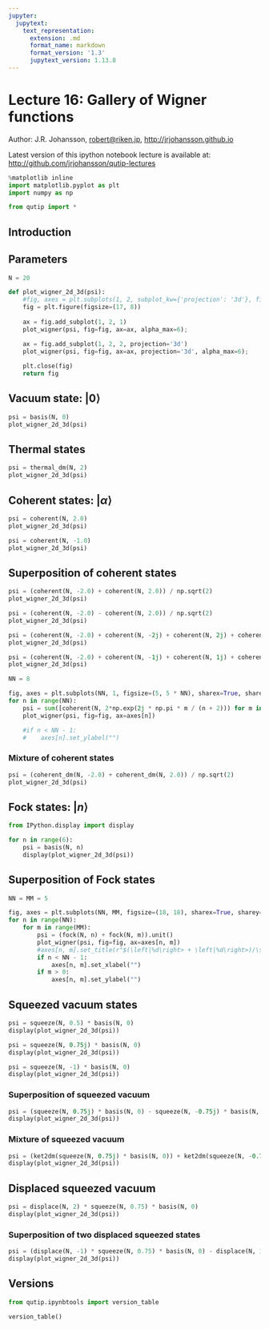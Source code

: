 ```yaml
---
jupyter:
  jupytext:
    text_representation:
      extension: .md
      format_name: markdown
      format_version: '1.3'
      jupytext_version: 1.13.8
---
```


# Lecture 16: Gallery of Wigner functions


Author: J.R. Johansson, robert@riken.jp, http://jrjohansson.github.io

Latest version of this ipython notebook lecture is available at: http://github.com/jrjohansson/qutip-lectures

```python
%matplotlib inline
import matplotlib.pyplot as plt
import numpy as np
```

```python
from qutip import *
```

## Introduction


## Parameters

```python
N = 20
```

```python
def plot_wigner_2d_3d(psi):
    #fig, axes = plt.subplots(1, 2, subplot_kw={'projection': '3d'}, figsize=(12, 6))
    fig = plt.figure(figsize=(17, 8))
    
    ax = fig.add_subplot(1, 2, 1)
    plot_wigner(psi, fig=fig, ax=ax, alpha_max=6);

    ax = fig.add_subplot(1, 2, 2, projection='3d')
    plot_wigner(psi, fig=fig, ax=ax, projection='3d', alpha_max=6);
    
    plt.close(fig)
    return fig
```

## Vacuum state: $\left|0\right>$

```python
psi = basis(N, 0)
plot_wigner_2d_3d(psi)
```

## Thermal states

```python
psi = thermal_dm(N, 2)
plot_wigner_2d_3d(psi)
```

## Coherent states: $\left|\alpha\right>$

```python
psi = coherent(N, 2.0)
plot_wigner_2d_3d(psi)
```

```python
psi = coherent(N, -1.0)
plot_wigner_2d_3d(psi)
```

## Superposition of coherent states

```python
psi = (coherent(N, -2.0) + coherent(N, 2.0)) / np.sqrt(2)
plot_wigner_2d_3d(psi)
```

```python
psi = (coherent(N, -2.0) - coherent(N, 2.0)) / np.sqrt(2)
plot_wigner_2d_3d(psi)
```

```python
psi = (coherent(N, -2.0) + coherent(N, -2j) + coherent(N, 2j) + coherent(N, 2.0)).unit()
plot_wigner_2d_3d(psi)
```

```python
psi = (coherent(N, -2.0) + coherent(N, -1j) + coherent(N, 1j) + coherent(N, 2.0)).unit()
plot_wigner_2d_3d(psi)
```

```python
NN = 8

fig, axes = plt.subplots(NN, 1, figsize=(5, 5 * NN), sharex=True, sharey=True) 
for n in range(NN):
    psi = sum([coherent(N, 2*np.exp(2j * np.pi * m / (n + 2))) for m in range(n + 2)]).unit()
    plot_wigner(psi, fig=fig, ax=axes[n])

    #if n < NN - 1:
    #    axes[n].set_ylabel("")
```

### Mixture of coherent states

```python
psi = (coherent_dm(N, -2.0) + coherent_dm(N, 2.0)) / np.sqrt(2)
plot_wigner_2d_3d(psi)
```

## Fock states: $\left|n\right>$

```python
from IPython.display import display
```

```python
for n in range(6):
    psi = basis(N, n)
    display(plot_wigner_2d_3d(psi))
```

## Superposition of Fock states

```python
NN = MM = 5

fig, axes = plt.subplots(NN, MM, figsize=(18, 18), sharex=True, sharey=True) 
for n in range(NN):
    for m in range(MM):
        psi = (fock(N, n) + fock(N, m)).unit()
        plot_wigner(psi, fig=fig, ax=axes[n, m])
        #axes[n, m].set_title(r"$(\left|%d\right> + \left|%d\right>)/\sqrt{2}$" % (n, m))
        if n < NN - 1:
            axes[n, m].set_xlabel("")
        if m > 0:
            axes[n, m].set_ylabel("")
```

## Squeezed vacuum states

```python
psi = squeeze(N, 0.5) * basis(N, 0)
display(plot_wigner_2d_3d(psi))

psi = squeeze(N, 0.75j) * basis(N, 0)
display(plot_wigner_2d_3d(psi))

psi = squeeze(N, -1) * basis(N, 0)
display(plot_wigner_2d_3d(psi))
```

### Superposition of squeezed vacuum

```python
psi = (squeeze(N, 0.75j) * basis(N, 0) - squeeze(N, -0.75j) * basis(N, 0)).unit()
display(plot_wigner_2d_3d(psi))
```

### Mixture of squeezed vacuum

```python
psi = (ket2dm(squeeze(N, 0.75j) * basis(N, 0)) + ket2dm(squeeze(N, -0.75j) * basis(N, 0))).unit()
display(plot_wigner_2d_3d(psi))
```

## Displaced squeezed vacuum

```python
psi = displace(N, 2) * squeeze(N, 0.75) * basis(N, 0)
display(plot_wigner_2d_3d(psi))
```

### Superposition of two displaced squeezed states

```python
psi = (displace(N, -1) * squeeze(N, 0.75) * basis(N, 0) - displace(N, 1) * squeeze(N, -0.75) * basis(N, 0)).unit()
display(plot_wigner_2d_3d(psi))
```

## Versions

```python
from qutip.ipynbtools import version_table

version_table()
```
